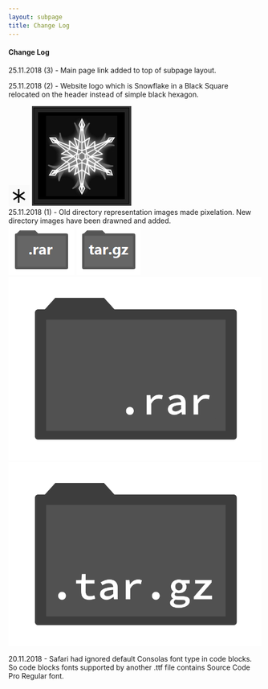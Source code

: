 ```yaml
---
layout: subpage
title: Change Log
---
```


#### Change Log

25.11.2018 (3) - Main page link added to top of subpage layout.

25.11.2018 (2) - Website logo which is Snowflake in a Black Square relocated on the header instead of simple black hexagon.

<div class="dir_zone">
<img class="dir" src="../images/hexagon.png">
<img class="dir" src="../images/siteicon2.2.png">
</div>
25.11.2018 (1) - Old directory representation images made pixelation. New directory images have been drawned and added.

<div class="dir_zone">
<img class="dir" src="../images/dir_rar.png">
<img class="dir" src="../images/dir_targz.png">
<img class="dir" src="../cs/dir_rar.png">
<img class="dir" src="../cs/dir_targz.png">
</div>

20.11.2018 - Safari had ignored default Consolas font type in code blocks. So code blocks fonts supported by another .ttf file contains Source Code Pro Regular font. 


